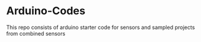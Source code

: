 # Arduino-Codes
This repo consists of arduino starter code for sensors and sampled projects from combined sensors
